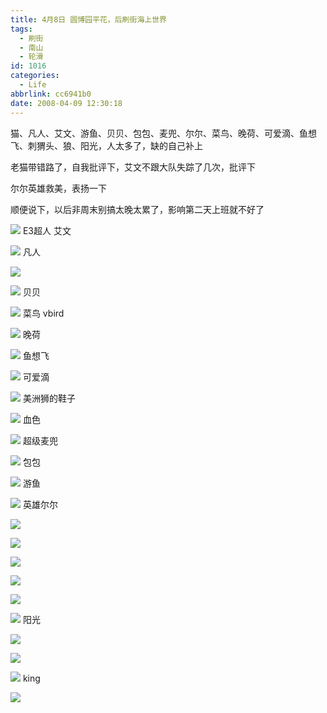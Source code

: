 ```yaml
---
title: 4月8日 圆博园平花，后刷街海上世界
tags:
  - 刷街
  - 南山
  - 轮滑
id: 1016
categories:
  - Life
abbrlink: cc6941b0
date: 2008-04-09 12:30:18
---
```


猫、凡人、艾文、游鱼、贝贝、包包、麦兜、尔尔、菜鸟、晚荷、可爱滴、鱼想飞、刺猬头、狼、阳光，人太多了，缺的自己补上

老猫带错路了，自我批评下，艾文不跟大队失踪了几次，批评下

尔尔英雄救美，表扬一下

顺便说下，以后非周末别搞太晚太累了，影响第二天上班就不好了
<!--more-->
![](/images/2008/04/09_09_123018_9791.jpg)
E3超人 艾文

![](/images/2008/04/09_09_123018_0_9792.jpg)
凡人

![](/images/2008/04/09_09_123018_1_9793.jpg)

![](/images/2008/04/09_09_123206_9794.jpg)
贝贝

![](/images/2008/04/09_09_123018_2_9795.jpg)
菜鸟 vbird

![](/images/2008/04/09_09_123018_3_9796.jpg)
晚荷

![](/images/2008/04/09_09_123018_4_9797.jpg)
鱼想飞

![](/images/2008/04/09_09_123018_5_9798.jpg)
可爱滴

![](/images/2008/04/09_09_123018_6_9799.jpg)
美洲狮的鞋子

![](/images/2008/04/09_09_123018_7_9800.jpg)
血色

![](/images/2008/04/09_09_123018_8_9801.jpg)
超级麦兜

![](/images/2008/04/09_09_123018_9_9802.jpg)
包包

![](/images/2008/04/09_09_123018_10_9803.jpg)
游鱼

![](/images/2008/04/09_09_123018_11_9804.jpg)
英雄尔尔

![](/images/2008/04/09_09_123018_12_9805.jpg)

![](/images/2008/04/09_09_123018_13_9806.jpg)

![](/images/2008/04/09_09_123018_14_9807.jpg)

![](/images/2008/04/09_09_123018_15_9808.jpg)

![](/images/2008/04/09_09_123018_16_9809.jpg)

![](/images/2008/04/09_09_123018_17_9810.jpg)
阳光

![](/images/2008/04/09_09_123018_18_9811.jpg)

![](/images/2008/04/09_09_123018_19_9812.jpg)

![](/images/2008/04/09_09_123018_20_9813.jpg)
king

![](/images/2008/04/09_09_123503_9814.jpg)